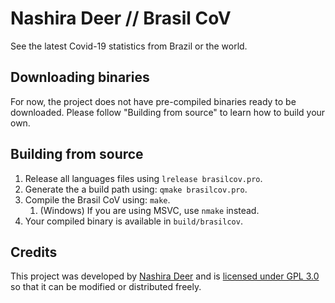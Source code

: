 # Nashira Deer // Brasil CoV

See the latest Covid-19 statistics from Brazil or the world.

## Downloading binaries

For now, the project does not have pre-compiled binaries ready to be downloaded. Please follow "Building from source" to learn how to build your own.

## Building from source

1. Release all languages files using ``lrelease brasilcov.pro``.
2. Generate the a build path using: ``qmake brasilcov.pro``.
3. Compile the Brasil CoV using: ``make``.
    1. (Windows) If you are using MSVC, use ``nmake`` instead.
4. Your compiled binary is available in ``build/brasilcov``.

## Credits

This project was developed by [Nashira Deer](https://gitlab.com/NashiraDeer/) and is [licensed under GPL 3.0](https://gitlab.com/NashiraDeer/brasilcov/-/blob/dev/LICENSE.txt) so that it can be modified or distributed freely.
